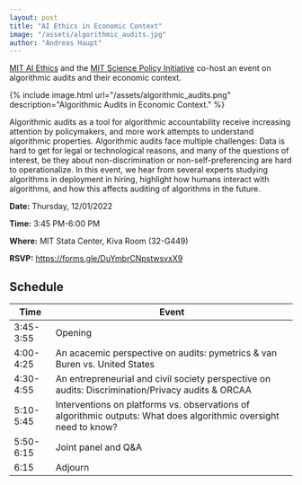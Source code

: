 ```yaml
---
layout: post
title: "AI Ethics in Economic Context"
image: "/assets/algorithmic_audits.jpg"
author: "Andreas Haupt"
---
```

[MIT AI Ethics](https://mitaiethics.github.io/) and the [MIT Science Policy Initiative](https://mitspi.squarespace.com/) co-host an event on algorithmic audits and their economic context.

{% include image.html url="/assets/algorithmic_audits.png" description="Algorithmic Audits in Economic Context." %}

Algorithmic audits as a tool for algorithmic accountability receive increasing attention by policymakers, and more work attempts to understand algorithmic properties. Algorithmic audits face multiple challenges: Data is hard to get for legal or technological reasons, and many of the questions of interest, be they about non-discrimination or non-self-preferencing are hard to operationalize. In this event, we hear from several experts studying algorithms in deployment in hiring, highlight how humans interact with algorithms, and how this affects auditing of algorithms in the future.

**Date:** Thursday, 12/01/2022

**Time:** 3:45 PM-6:00 PM

**Where:** MIT Stata Center, Kiva Room (32-G449)

**RSVP:** https://forms.gle/DuYmbrCNpstwsvxX9

## Schedule

|Time|Event|
|---|---|
|3:45-3:55|Opening|
|4:00-4:25|An acacemic perspective on audits: pymetrics & van Buren vs. United States|
|4:30-4:55|An entrepreneurial and civil society perspective on audits: Discrimination/Privacy audits & ORCAA|
|5:10-5:45|Interventions on platforms vs. observations of algorithmic outputs: What does algorithmic oversight need to know?|
|5:50-6:15|Joint panel and Q&A|
|6:15|Adjourn|
